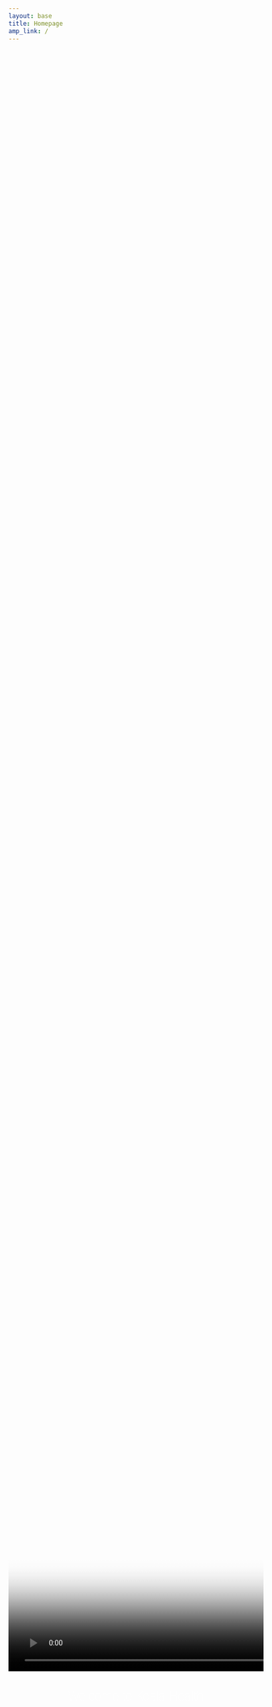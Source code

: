 ```yaml
---
layout: base
title: Homepage
amp_link: /
---
```

<div style="display: block; width: 100%; height: 80vh; max-width: 1600px; margin: 0 auto; text-align: center; vertical-align: top;overflow: hidden;">
    <video class="lazy" autoplay muted loop playsinline style="height: 100%;" layout="fill" poster="https://firebasestorage.googleapis.com/v0/b/koala-health-webpage.appspot.com/o/media%2Fimg%2Fhealth-new-tech.png?alt=media&v=1">
        <source type="video/mp4" data-src="https://firebasestorage.googleapis.com/v0/b/koala-health-webpage.appspot.com/o/media%2Fvid%2Fhealth-new-tech.mp4?alt=media&v=1" />
    </video>
</div>

<div style="display: block; text-align: center;">
    <h1  style="color: #fff; font-size: 24px; font-weight: 100;">Welcome to Koala Health</h1>
</div>